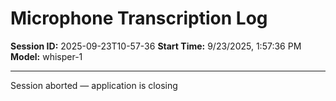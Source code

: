 # Microphone Transcription Log

**Session ID:** 2025-09-23T10-57-36
**Start Time:** 9/23/2025, 1:57:36 PM
**Model:** whisper-1

---

Session aborted — application is closing
